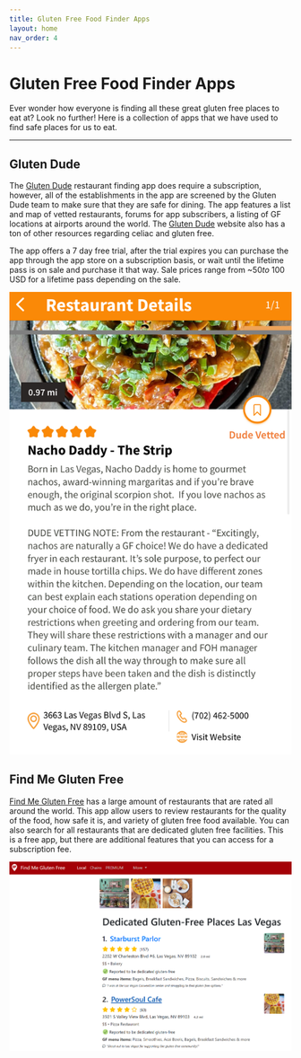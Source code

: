 ```yaml
---
title: Gluten Free Food Finder Apps
layout: home
nav_order: 4
---
```

# Gluten Free Food Finder Apps
Ever wonder how everyone is finding all these great gluten free places to eat at? Look no further! Here is a collection of apps that we have used to find safe places for us to eat.

---
## Gluten Dude
The [Gluten Dude](https://glutendude.app/) restaurant finding app does require a subscription, however, all of the establishments in the app are screened by the Gluten Dude team to make sure that they are safe for dining. The app features a list and map of vetted restaurants, forums for app subscribers, a listing of GF locations at airports around the world. The [Gluten Dude](https://glutendude.com/) website also has a ton of other resources regarding celiac and gluten free. 

The app offers a 7 day free trial, after the trial expires you can purchase the app through the app store on a subscription basis, or wait until the lifetime pass is on sale and purchase it that way. Sale prices range from ~$50  to ~$100 USD for a lifetime pass depending on the sale.

![Gluten Dude restaurant view](../../assets/images/Glutendude.png)

## Find Me Gluten Free
[Find Me Gluten Free](https://www.findmeglutenfree.com/) has a large amount of restaurants that are rated all around the world. This app allow users to review restaurants for the quality of the food, how safe it is, and variety of gluten free food available. You can also search for all restaurants that are dedicated gluten free facilities. This is a free app, but there are additional features that you can access for a subscription fee. 

![FMGF list view](../../assets/images/FMGF.png)




